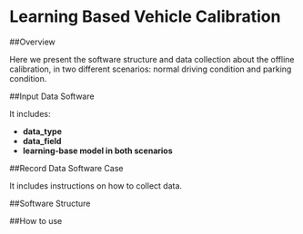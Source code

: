 # Learning Based Vehicle Calibration

##Overview

Here we present the software structure and data collection about the offline calibration, in two different scenarios: normal driving condition and parking condition.

##Input Data Software

It includes:
- **data_type**
- **data_field**
- **learning-base model in both scenarios**


##Record Data Software Case

It includes instructions on how to collect data.

##Software Structure









##How to use







